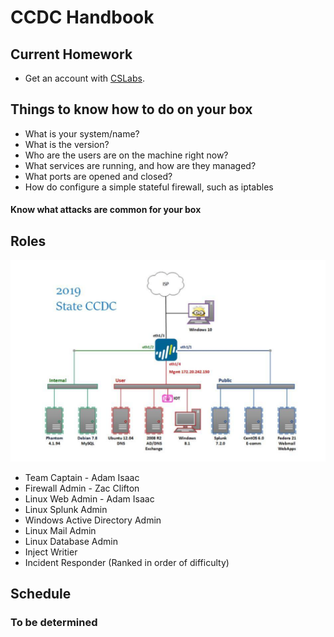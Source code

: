 # CCDC Handbook

## Current Homework

* Get an account with [CSLabs](https://iuscsg.org/cslabs).

## Things to know how to do on your box
- What is your system/name?
- What is the version?
- Who are the users are on the machine right now?
- What services are running, and how are they managed?
- What ports are opened and closed?
- How do configure a simple stateful firewall, such as iptables

#### Know what attacks are common for your box


## Roles

![roles](assets/ccdc-roles.png)

* Team Captain - Adam Isaac
* Firewall Admin - Zac Clifton
* Linux Web Admin - Adam Isaac
* Linux Splunk Admin
* Windows Active Directory Admin
* Linux Mail Admin
* Linux Database Admin
* Inject Writier 
* Incident Responder
(Ranked in order of difficulty)
## Schedule

### To be determined

